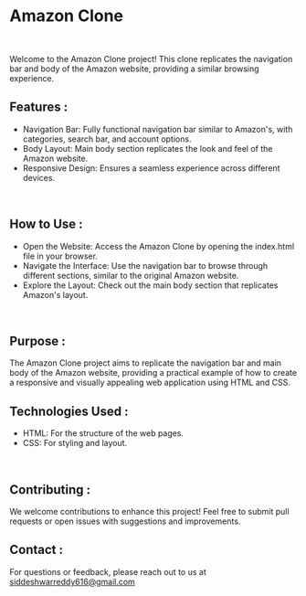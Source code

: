 # Amazon Clone
<br>

Welcome to the Amazon Clone project! This clone replicates the navigation bar and body of the Amazon website, providing a similar browsing experience.
<br>

## Features :
- Navigation Bar: Fully functional navigation bar similar to Amazon's, with categories, search bar, and account options.
- Body Layout: Main body section replicates the look and feel of the Amazon website.
- Responsive Design: Ensures a seamless experience across different devices.
<br>

## How to Use :
- Open the Website: Access the Amazon Clone by opening the index.html file in your browser.
- Navigate the Interface: Use the navigation bar to browse through different sections, similar to the original Amazon website.
- Explore the Layout: Check out the main body section that replicates Amazon's layout.
<br>

## Purpose :
The Amazon Clone project aims to replicate the navigation bar and main body of the Amazon website, providing a practical example of how to create a responsive and visually appealing web application using HTML and CSS.
<br>

## Technologies Used :
- HTML: For the structure of the web pages.
- CSS: For styling and layout.
<br>

## Contributing :
We welcome contributions to enhance this project! Feel free to submit pull requests or open issues with suggestions and improvements.
<br>

## Contact :
For questions or feedback, please reach out to us at siddeshwarreddy616@gmail.com
<br>
